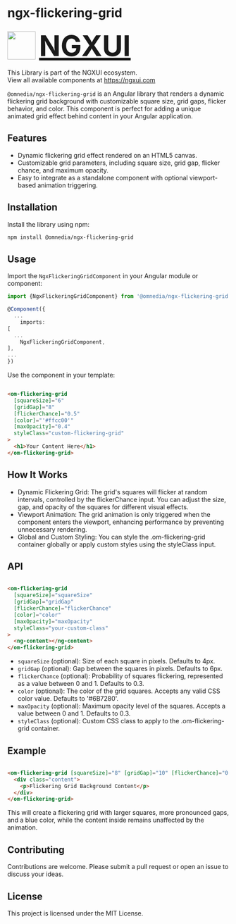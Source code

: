 # ngx-flickering-grid

<a href="https://ngxui.com" target="_blank" style="display: flex;gap: .5rem;align-items: center;cursor: pointer; padding: 0 0 0 0; height: fit-content;">
  <img src="https://ngxui.com/assets/img/ngxui-logo.png" style="width: 64px;height: 64px;">
  <p style="font-weight: bold; padding: 0; margin: 0; font-size: 4rem">NGXUI</p>
</a>

This Library is part of the NGXUI ecosystem. <br>
View all available components at https://ngxui.com

`@omnedia/ngx-flickering-grid` is an Angular library that renders a dynamic flickering grid background with customizable square size, grid gaps, flicker behavior, and color. This component is perfect for adding a unique animated grid effect behind content in your Angular application.

## Features

- Dynamic flickering grid effect rendered on an HTML5 canvas.
- Customizable grid parameters, including square size, grid gap, flicker chance, and maximum opacity.
- Easy to integrate as a standalone component with optional viewport-based animation triggering.

## Installation

Install the library using npm:

```bash
npm install @omnedia/ngx-flickering-grid
```

## Usage

Import the `NgxFlickeringGridComponent` in your Angular module or component:

```typescript
import {NgxFlickeringGridComponent} from '@omnedia/ngx-flickering-grid';

@Component({
  ...
    imports:
[
  ...
    NgxFlickeringGridComponent,
],
...
})
```

Use the component in your template:

```html

<om-flickering-grid
  [squareSize]="6"
  [gridGap]="8"
  [flickerChance]="0.5"
  [color]="'#ffcc00'"
  [maxOpacity]="0.4"
  styleClass="custom-flickering-grid"
>
  <h1>Your Content Here</h1>
</om-flickering-grid>
```

## How It Works

- Dynamic Flickering Grid: The grid's squares will flicker at random intervals, controlled by the flickerChance input. You can adjust the size, gap, and opacity of the squares for different visual effects.
- Viewport Animation: The grid animation is only triggered when the component enters the viewport, enhancing performance by preventing unnecessary rendering.
- Global and Custom Styling: You can style the .om-flickering-grid container globally or apply custom styles using the styleClass input.

## API

```html

<om-flickering-grid
  [squareSize]="squareSize"
  [gridGap]="gridGap"
  [flickerChance]="flickerChance"
  [color]="color"
  [maxOpacity]="maxOpacity"
  styleClass="your-custom-class"
>
  <ng-content></ng-content>
</om-flickering-grid>
```

- `squareSize` (optional): Size of each square in pixels. Defaults to 4px.
- `gridGap` (optional): Gap between the squares in pixels. Defaults to 6px.
- `flickerChance` (optional): Probability of squares flickering, represented as a value between 0 and 1. Defaults to 0.3.
- `color` (optional): The color of the grid squares. Accepts any valid CSS color value. Defaults to '#6B7280'.
- `maxOpacity` (optional): Maximum opacity level of the squares. Accepts a value between 0 and 1. Defaults to 0.3.
- `styleClass` (optional): Custom CSS class to apply to the .om-flickering-grid container.

## Example

```html

<om-flickering-grid [squareSize]="8" [gridGap]="10" [flickerChance]="0.4" [color]="'#3498db'" [maxOpacity]="0.5">
  <div class="content">
    <p>Flickering Grid Background Content</p>
  </div>
</om-flickering-grid>
```

This will create a flickering grid with larger squares, more pronounced gaps, and a blue color, while the content inside remains unaffected by the animation.

## Contributing

Contributions are welcome. Please submit a pull request or open an issue to discuss your ideas.

## License

This project is licensed under the MIT License.

